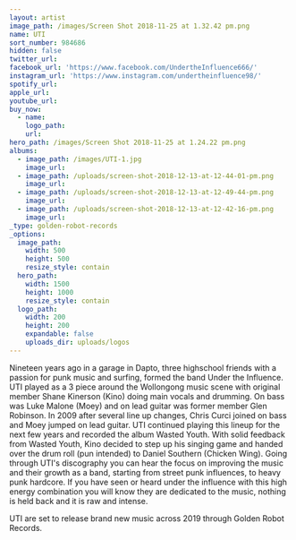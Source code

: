 ```yaml
---
layout: artist
image_path: /images/Screen Shot 2018-11-25 at 1.32.42 pm.png
name: UTI
sort_number: 984686
hidden: false
twitter_url:
facebook_url: 'https://www.facebook.com/UndertheInfluence666/'
instagram_url: 'https://www.instagram.com/undertheinfluence98/'
spotify_url:
apple_url:
youtube_url:
buy_now:
  - name:
    logo_path:
    url:
hero_path: /images/Screen Shot 2018-11-25 at 1.24.22 pm.png
albums:
  - image_path: /images/UTI-1.jpg
    image_url:
  - image_path: /uploads/screen-shot-2018-12-13-at-12-44-01-pm.png
    image_url:
  - image_path: /uploads/screen-shot-2018-12-13-at-12-49-44-pm.png
    image_url:
  - image_path: /uploads/screen-shot-2018-12-13-at-12-42-16-pm.png
    image_url:
_type: golden-robot-records
_options:
  image_path:
    width: 500
    height: 500
    resize_style: contain
  hero_path:
    width: 1500
    height: 1000
    resize_style: contain
  logo_path:
    width: 200
    height: 200
    expandable: false
    uploads_dir: uploads/logos
---
```


Nineteen years ago in a garage in Dapto, three highschool friends with a passion for punk music and surfing, formed the band Under the Influence. UTI played as a 3 piece around the Wollongong music scene with original member Shane Kinerson (Kino) doing main vocals and drumming. On bass was Luke Malone (Moey) and on lead guitar was former member Glen Robinson. In 2009 after several line up changes, Chris Curci joined on bass and Moey jumped on lead guitar. UTI continued playing this lineup for the next few years and recorded the album Wasted Youth. With solid feedback from Wasted Youth, Kino decided to step up his singing game and handed over the drum roll (pun intended) to Daniel Southern (Chicken Wing). Going through UTI's discography you can hear the focus on improving the music and their growth as a band, starting from street punk influences, to heavy punk hardcore. If you have seen or heard under the influence with this high energy combination you will know they are dedicated to the music, nothing is held back and it is raw and intense.

UTI are set to release brand new music across 2019 through Golden Robot Records.